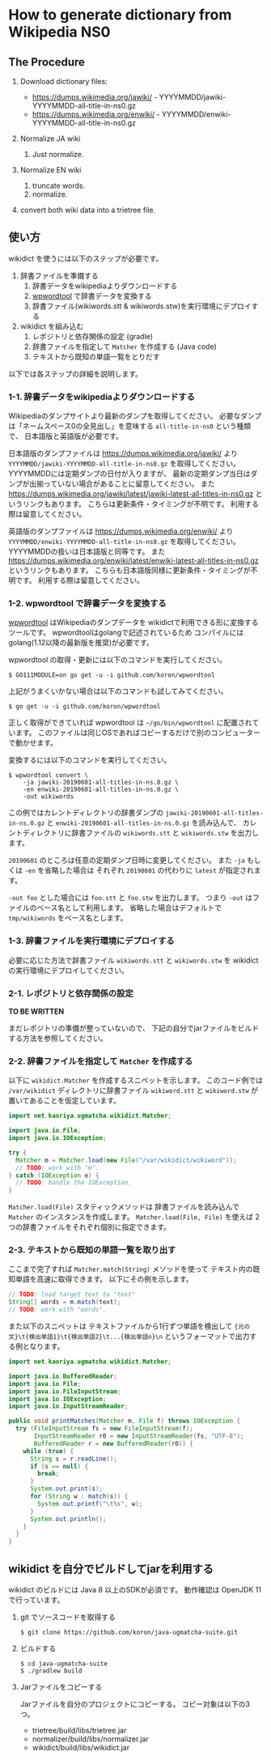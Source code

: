 # How to generate dictionary from Wikipedia NS0

## The Procedure

1.  Download dictionary files:

    *   <https://dumps.wikimedia.org/jawiki/> - YYYYMMDD/jawiki-YYYYMMDD-all-title-in-ns0.gz
    *   <https://dumps.wikimedia.org/enwiki/> - YYYYMMDD/enwiki-YYYYMMDD-all-title-in-ns0.gz

2.  Normalize JA wiki
    1.  Just normalize.

3.  Normalize EN wiki
    1.  truncate words.
    2.  normalize.

4.  convert both wiki data into a trietree file.

## 使い方

wikidict を使うには以下のステップが必要です。

1. 辞書ファイルを準備する
    1.  辞書データをwikipediaよりダウンロードする
    2.  [wpwordtool][wpwordtool] で辞書データを変換する
    3.  辞書ファイル(wikiwords.stt & wikiwords.stw)を実行環境にデプロイする
2. wikidict を組み込む
    1.  レポジトリと依存関係の設定 (gradle)
    2.  辞書ファイルを指定して `Matcher` を作成する (Java code)
    3.  テキストから既知の単語一覧をとりだす

以下では各ステップの詳細を説明します。

### 1-1. 辞書データをwikipediaよりダウンロードする

Wikipediaのダンプサイトより最新のダンプを取得してください。
必要なダンプは「ネームスペース0の全見出し」を意味する `all-title-in-ns0` という種類で、
日本語版と英語版が必要です。

日本語版のダンプファイルは <https://dumps.wikimedia.org/jawiki/> より
`YYYYMMDD/jawiki-YYYYMMDD-all-title-in-ns0.gz` を取得してください。
YYYYMMDDには定期ダンプの日付が入りますが、
最新の定期ダンプ当日はダンプが出揃っていない場合があることに留意してください。
また
<https://dumps.wikimedia.org/jawiki/latest/jawiki-latest-all-titles-in-ns0.gz>
というリンクもあります。
こちらは更新条件・タイミングが不明です。
利用する際は留意してください。

英語版のダンプファイルは <https://dumps.wikimedia.org/enwiki/> より
`YYYYMMDD/enwiki-YYYYMMDD-all-title-in-ns0.gz` を取得してください。
YYYYMMDDの扱いは日本語版と同等です。
また
<https://dumps.wikimedia.org/enwiki/latest/enwiki-latest-all-titles-in-ns0.gz>
というリンクもあります。
こちらも日本語版同様に更新条件・タイミングが不明です。
利用する際は留意してください。

### 1-2. wpwordtool で辞書データを変換する

[wpwordtool][wpwordtool] はWikipediaのダンプデータを
wikidictで利用できる形に変換するツールです。
wpwordtoolはgolangで記述されているため
コンパイルにはgolang(1.12以降の最新版を推奨)が必要です。

wpwordtool の取得・更新には以下のコマンドを実行してください。

```console
$ GO111MODULE=on go get -u -i github.com/koron/wpwordtool
```

上記がうまくいかない場合は以下のコマンドも試してみてください。

```console
$ go get -u -i github.com/koron/wpwordtool
```

正しく取得ができていれば wpwordtool は `~/go/bin/wpwordtool` に配置されています。
このファイルは同じOSであればコピーするだけで別のコンピューターで動かせます。

変換するには以下のコマンドを実行してください。

```console
$ wpwordtool convert \
    -ja jawiki-20190601-all-titles-in-ns.0.gz \
    -en enwiki-20190601-all-titles-in-ns.0.gz \
    -out wikiwords
```

この例ではカレントディレクトリの辞書ダンプの
`jawiki-20190601-all-titles-in-ns.0.gz` と
`enwiki-20190601-all-titles-in-ns.0.gz` を読み込んで、
カレントディレクトリに辞書ファイルの `wikiwords.stt` と `wikiwords.stw` を出力します。

`20190601` のところは任意の定期ダンプ日時に変更してください。
また `-ja` もしくは `-en` を省略した場合は
それぞれ `20190601` の代わりに `latest` が指定されます。

`-out foo` とした場合には `foo.stt` と `foo.stw` を出力します。
つまり `-out` はファイルのベース名として利用します。
省略した場合はデフォルトで `tmp/wikiwords` をベース名とします。

### 1-3. 辞書ファイルを実行環境にデプロイする

必要に応じた方法で辞書ファイル `wikiwords.stt` と `wikiwords.stw` を
wikidict の実行環境にデプロイしてください。

### 2-1. レポジトリと依存関係の設定

**TO BE WRITTEN**

まだレポジトリの準備が整っていないので、
下記の自分でjarファイルをビルドする方法を参照してください。

### 2-2. 辞書ファイルを指定して `Matcher` を作成する

以下に `wikidict.Matcher` を作成するスニペットを示します。
このコード例では `/var/wikidict` ディレクトリに辞書ファイル
`wikiword.stt` と `wikiword.stw` が置いてあることを仮定しています。


```java
import net.kaoriya.ugmatcha.wikidict.Matcher;

import java.io.File;
import java.io.IOException;

try {
  Matcher m = Matcher.load(new File("/var/wikidict/wikiword"));
  // TODO: work with "m".
} catch (IOException e) {
  // TODO: handle the IOException.
}
```

`Matcher.load(File)` スタティックメソッドは
辞書ファイルを読み込んで `Matcher` のインスタンスを作成します。
`Matcher.load(File, File)` を使えば
2つの辞書ファイルをそれぞれ個別に指定できます。

### 2-3. テキストから既知の単語一覧を取り出す

ここまで完了すれば `Matcher.match(String)` メソッドを使って
テキスト内の既知単語を高速に取得できます。
以下にその例を示します。

```java
// TODO: load target text to "text"
String[] words = m.match(text);
// TODO: work with "words".
```

また以下のスニペットは
テキストファイルから1行ずつ単語を検出して
`{元の文}\t{検出単語1}\t{検出単語2}\t...{検出単語n}\n`
というフォーマットで出力する例となります。

```java
import net.kaoriya.ugmatcha.wikidict.Matcher;

import java.io.BufferedReader;
import java.io.File;
import java.io.FileInputStream;
import java.io.IOException;
import java.io.InputStreamReader;

public void printMatches(Matcher m, File f) throws IOException {
  try (FileInputStream fs = new FileInputStream(f);
       InputStreamReader r0 = new InputStreamReader(fs, "UTF-8");
       BufferedReader r = new BufferedReader(r0)) {
    while (true) {
      String s = r.readLine();
      if (s == null) {
        break;
      }
      System.out.print(s);
      for (String w : match(s)) {
        System.out.printf("\t%s", w);
      }
      System.out.println();
    }
  }
}
```

## wikidict を自分でビルドしてjarを利用する

wikidict のビルドには Java 8 以上のSDKが必須です。
動作確認は OpenJDK 11 で行っています。

1.  git でソースコードを取得する

        $ git clone https://github.com/koron/java-ugmatcha-suite.git

2.  ビルドする

        $ cd java-ugmatcha-suite
        $ ./gradlew build

3.  Jarファイルをコピーする

    Jarファイルを自分のプロジェクトにコピーする。
    コピー対象は以下の3つ。

    *   trietree/build/libs/trietree.jar
    *   normalizer/build/libs/normalizer.jar
    *   wikidict/build/libs/wikidict.jar

[wpwordtool]:https://github.com/koron/wpwordtool
